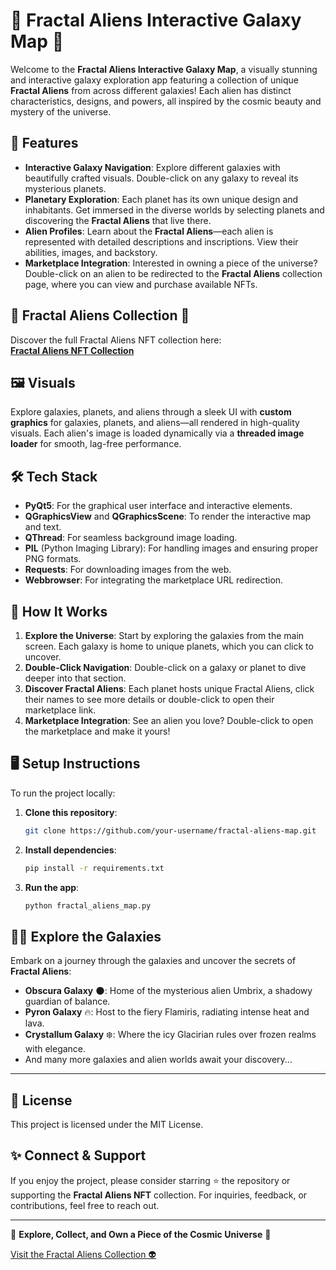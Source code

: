 
# 🌌 **Fractal Aliens Interactive Galaxy Map** 🌌

Welcome to the **Fractal Aliens Interactive Galaxy Map**, a visually stunning and interactive galaxy exploration app featuring a collection of unique **Fractal Aliens** from across different galaxies! Each alien has distinct characteristics, designs, and powers, all inspired by the cosmic beauty and mystery of the universe.

## 🚀 **Features**
- **Interactive Galaxy Navigation**: Explore different galaxies with beautifully crafted visuals. Double-click on any galaxy to reveal its mysterious planets.
- **Planetary Exploration**: Each planet has its own unique design and inhabitants. Get immersed in the diverse worlds by selecting planets and discovering the **Fractal Aliens** that live there.
- **Alien Profiles**: Learn about the **Fractal Aliens**—each alien is represented with detailed descriptions and inscriptions. View their abilities, images, and backstory.
- **Marketplace Integration**: Interested in owning a piece of the universe? Double-click on an alien to be redirected to the **Fractal Aliens** collection page, where you can view and purchase available NFTs.
  
## 🌌 **Fractal Aliens Collection** 🌌
Discover the full Fractal Aliens NFT collection here:  
[**Fractal Aliens NFT Collection**](https://fractal.unisat.io/market/collection?collectionId=fractal_aliens)


## 🖼 **Visuals**
Explore galaxies, planets, and aliens through a sleek UI with **custom graphics** for galaxies, planets, and aliens—all rendered in high-quality visuals. Each alien's image is loaded dynamically via a **threaded image loader** for smooth, lag-free performance.

## 🛠 **Tech Stack**
- **PyQt5**: For the graphical user interface and interactive elements.
- **QGraphicsView** and **QGraphicsScene**: To render the interactive map and text.
- **QThread**: For seamless background image loading.
- **PIL** (Python Imaging Library): For handling images and ensuring proper PNG formats.
- **Requests**: For downloading images from the web.
- **Webbrowser**: For integrating the marketplace URL redirection.

## 🌌 **How It Works**
1. **Explore the Universe**: Start by exploring the galaxies from the main screen. Each galaxy is home to unique planets, which you can click to uncover.
2. **Double-Click Navigation**: Double-click on a galaxy or planet to dive deeper into that section.
3. **Discover Fractal Aliens**: Each planet hosts unique Fractal Aliens, click their names to see more details or double-click to open their marketplace link.
4. **Marketplace Integration**: See an alien you love? Double-click to open the marketplace and make it yours!

## 🖥 **Setup Instructions**
To run the project locally:
1. **Clone this repository**:
   ```bash
   git clone https://github.com/your-username/fractal-aliens-map.git
   ```
2. **Install dependencies**:
   ```bash
   pip install -r requirements.txt
   ```
3. **Run the app**:
   ```bash
   python fractal_aliens_map.py
   ```

## 🧑‍🚀 **Explore the Galaxies**
Embark on a journey through the galaxies and uncover the secrets of **Fractal Aliens**:
- **Obscura Galaxy** 🌑: Home of the mysterious alien Umbrix, a shadowy guardian of balance.
- **Pyron Galaxy** 🔥: Host to the fiery Flamiris, radiating intense heat and lava.
- **Crystallum Galaxy** ❄️: Where the icy Glacirian rules over frozen realms with elegance.
- And many more galaxies and alien worlds await your discovery...

---

## 📜 **License**
This project is licensed under the MIT License.

## ✨ **Connect & Support**
If you enjoy the project, please consider starring ⭐ the repository or supporting the **Fractal Aliens NFT** collection. For inquiries, feedback, or contributions, feel free to reach out.

---

🌟 **Explore, Collect, and Own a Piece of the Cosmic Universe** 🌟

[Visit the Fractal Aliens Collection 👽]([https://fractal.unisat.io/collection](https://fractal.unisat.io/market/collection?collectionId=fractal_aliens))
